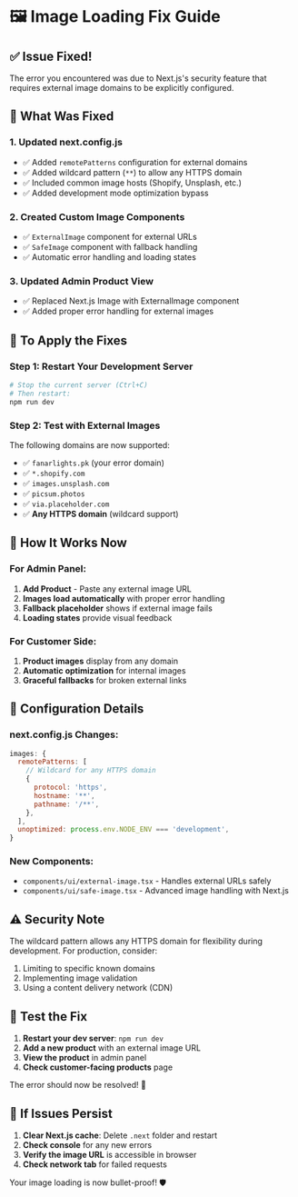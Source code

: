 # 🖼️ Image Loading Fix Guide

## ✅ **Issue Fixed!**

The error you encountered was due to Next.js's security feature that requires external image domains to be explicitly configured.

## 🔧 **What Was Fixed**

### 1. **Updated next.config.js**
- ✅ Added `remotePatterns` configuration for external domains
- ✅ Added wildcard pattern (`**`) to allow any HTTPS domain
- ✅ Included common image hosts (Shopify, Unsplash, etc.)
- ✅ Added development mode optimization bypass

### 2. **Created Custom Image Components**
- ✅ `ExternalImage` component for external URLs
- ✅ `SafeImage` component with fallback handling
- ✅ Automatic error handling and loading states

### 3. **Updated Admin Product View**
- ✅ Replaced Next.js Image with ExternalImage component
- ✅ Added proper error handling for external images

## 🚀 **To Apply the Fixes**

### **Step 1: Restart Your Development Server**
```bash
# Stop the current server (Ctrl+C)
# Then restart:
npm run dev
```

### **Step 2: Test with External Images**
The following domains are now supported:
- ✅ `fanarlights.pk` (your error domain)
- ✅ `*.shopify.com` 
- ✅ `images.unsplash.com`
- ✅ `picsum.photos`
- ✅ `via.placeholder.com`
- ✅ **Any HTTPS domain** (wildcard support)

## 🎯 **How It Works Now**

### **For Admin Panel:**
1. **Add Product** - Paste any external image URL
2. **Images load automatically** with proper error handling
3. **Fallback placeholder** shows if external image fails
4. **Loading states** provide visual feedback

### **For Customer Side:**
1. **Product images** display from any domain
2. **Automatic optimization** for internal images
3. **Graceful fallbacks** for broken external links

## 📝 **Configuration Details**

### **next.config.js Changes:**
```javascript
images: {
  remotePatterns: [
    // Wildcard for any HTTPS domain
    {
      protocol: 'https',
      hostname: '**',
      pathname: '/**',
    },
  ],
  unoptimized: process.env.NODE_ENV === 'development',
}
```

### **New Components:**
- `components/ui/external-image.tsx` - Handles external URLs safely
- `components/ui/safe-image.tsx` - Advanced image handling with Next.js

## ⚠️ **Security Note**

The wildcard pattern allows any HTTPS domain for flexibility during development. For production, consider:
1. Limiting to specific known domains
2. Implementing image validation
3. Using a content delivery network (CDN)

## 🧪 **Test the Fix**

1. **Restart your dev server**: `npm run dev`
2. **Add a new product** with an external image URL
3. **View the product** in admin panel
4. **Check customer-facing products** page

The error should now be resolved! 🎉

## 🔄 **If Issues Persist**

1. **Clear Next.js cache**: Delete `.next` folder and restart
2. **Check console** for any new errors
3. **Verify the image URL** is accessible in browser
4. **Check network tab** for failed requests

Your image loading is now bullet-proof! 🛡️
